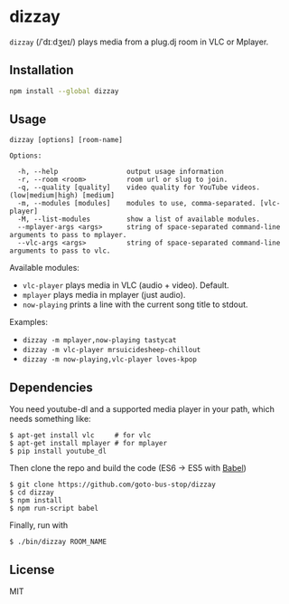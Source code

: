 dizzay
======

`dizzay` (/ˈdɪːdʒeɪ/) plays media from a plug.dj room in VLC or Mplayer.

## Installation

```bash
npm install --global dizzay
```

## Usage

    dizzay [options] [room-name]

    Options:

      -h, --help                 output usage information
      -r, --room <room>          room url or slug to join.
      -q, --quality [quality]    video quality for YouTube videos. (low|medium|high) [medium]
      -m, --modules [modules]    modules to use, comma-separated. [vlc-player]
      -M, --list-modules         show a list of available modules.
      --mplayer-args <args>      string of space-separated command-line arguments to pass to mplayer.
      --vlc-args <args>          string of space-separated command-line arguments to pass to vlc.

Available modules:

 * `vlc-player` plays media in VLC (audio + video). Default.
 * `mplayer` plays media in mplayer (just audio).
 * `now-playing` prints a line with the current song title to stdout.

Examples:

 * `dizzay -m mplayer,now-playing tastycat`
 * `dizzay -m vlc-player mrsuicidesheep-chillout`
 * `dizzay -m now-playing,vlc-player loves-kpop`

## Dependencies

You need youtube-dl and a supported media player in your path, which needs
something like:

```
$ apt-get install vlc     # for vlc
$ apt-get install mplayer # for mplayer
$ pip install youtube_dl
```

Then clone the repo and build the code (ES6 → ES5 with [Babel](https://babeljs.io))

```
$ git clone https://github.com/goto-bus-stop/dizzay
$ cd dizzay
$ npm install
$ npm run-script babel
```

Finally, run with

```
$ ./bin/dizzay ROOM_NAME
```

## License

MIT
